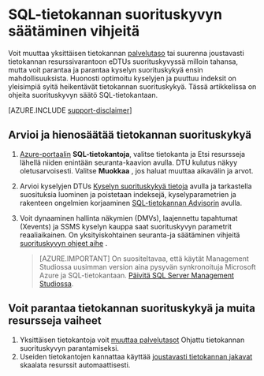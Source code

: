 <properties
    pageTitle="SQL-tietokannan suorituskyvyn säätö vihjeitä | Microsoft Azure"
    description="Vinkkejä suorituskyvyn säätö Azure SQL-tietokantaan arviointi ja Käyttömukavuuden."
    services="sql-database"
    documentationCenter=""
    authors="v-shysun"
    manager="felixwu"
    editor=""
    keywords="SQL-suorituskyvyn säätö tietokannan suorituskyvyn säätö sql-suorituskyvyn säätö vinkkejä on sql-tietokannan suorituskyvyn säätö"/>

<tags
    ms.service="sql-database"
    ms.workload="data-management"
    ms.tgt_pltfrm="na"
    ms.devlang="na"
    ms.topic="article"
    ms.date="09/13/2016"
    ms.author="v-shysun"/>

# <a name="sql-database-performance-tuning-tips"></a>SQL-tietokannan suorituskyvyn säätäminen vihjeitä
Voit muuttaa yksittäisen tietokannan [palvelutaso](sql-database-service-tiers.md) tai suurenna joustavasti tietokannan resurssivarantoon eDTUs suorituskyvyssä milloin tahansa, mutta voit parantaa ja parantaa kyselyn suorituskykyä ensin mahdollisuuksista. Huonosti optimoitu kyselyjen ja puuttuu indeksit on yleisimpiä syitä heikentävät tietokannan suorituskykyä. Tässä artikkelissa on ohjeita suorituskyvyn säätö SQL-tietokantaan.

[AZURE.INCLUDE [support-disclaimer](../../includes/support-disclaimer.md)]

## <a name="steps-to-evaluate-and-tune-database-performance"></a>Arvioi ja hienosäätää tietokannan suorituskykyä
1.  [Azure-portaalin](https://portal.azure.com) **SQL-tietokantoja**, valitse tietokanta ja Etsi resursseja lähellä niiden enintään seuranta-kaavion avulla. DTU kulutus näkyy oletusarvoisesti. Valitse **Muokkaa** , jos haluat muuttaa aikavälin ja arvot.
2.  Arvioi kyselyjen DTUs [Kyselyn suorituskykyä tietoja](sql-database-query-performance.md) avulla ja tarkastella suosituksia luominen ja poistetaan indeksejä, kyselyparametrien ja rakenteen ongelmien korjaaminen [SQL-tietokannan Advisorin](sql-database-advisor.md) avulla.
3.  Voit dynaaminen hallinta näkymien (DMVs), laajennettu tapahtumat (Xevents) ja SSMS kyselyn kauppa saat suorituskyvyn parametrit reaaliaikainen. On yksityiskohtainen seuranta-ja säätäminen vihjeitä [suorituskyvyn ohjeet aihe](sql-database-performance-guidance.md) .


    > [AZURE.IMPORTANT] On suositeltavaa, että käytät Management Studiossa uusimman version aina pysyvän synkronoituja Microsoft Azure ja SQL-tietokantaan. [Päivitä SQL Server Management Studiossa](https://msdn.microsoft.com/library/mt238290.aspx).


## <a name="steps-to-improve-database-performance-with-more-resources"></a>Voit parantaa tietokannan suorituskykyä ja muita resursseja vaiheet
1.  Yksittäisen tietokantoja voit [muuttaa palvelutasot](sql-database-scale-up.md) Ohjattu tietokannan suorituskyvyn parantamiseksi.
2.  Useiden tietokantojen kannattaa käyttää [joustavasti tietokannan jakavat](sql-database-elastic-pool-guidance.md) skaalata resurssit automaattisesti.
